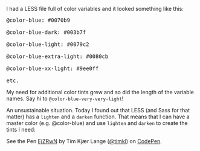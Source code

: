 I had a LESS file full of color variables and it looked something like this:

<pre>
@color-blue: #0070b9<br />
@color-blue-dark: #003b7f<br />
@color-blue-light: #0079c2<br />
@color-blue-extra-light: #0080cb<br />
@color-blue-xx-light: #9ee0ff<br />
etc.
</pre>

My need for additional color tints grew and so did the length of the variable names. Say hi to <code>@color-blue-very-very-light</code>!

An unsustainable situation. Today I found out that LESS (and Sass for that matter) has a <code>lighten</code> and a <code>darken</code> function. That means that I can have a master color (e.g. @color-blue) and use <code>lighten</code> and <code>darken</code> to create the tints I need:

<p data-height="268" data-theme-id="0" data-slug-hash="EjZRwN" data-default-tab="result" data-user="timkl" class='codepen'>See the Pen <a href='http://codepen.io/timkl/pen/EjZRwN/'>EjZRwN</a> by Tim Kjær Lange (<a href='http://codepen.io/timkl'>@timkl</a>) on <a href='http://codepen.io'>CodePen</a>.</p>
<script async src="//assets.codepen.io/assets/embed/ei.js"></script>